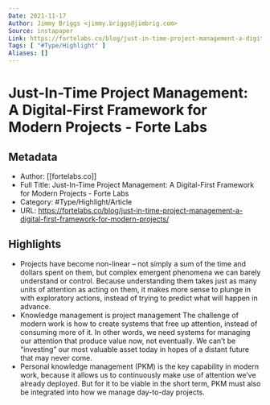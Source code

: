 ```yaml
---
Date: 2021-11-17
Author: Jimmy Briggs <jimmy.briggs@jimbrig.com>
Source: instapaper
Link: https://fortelabs.co/blog/just-in-time-project-management-a-digital-first-framework-for-modern-projects/
Tags: [ "#Type/Highlight" ]
Aliases: []
---
```

# Just-In-Time Project Management: A Digital-First Framework for Modern Projects - Forte Labs

## Metadata
- Author: [[fortelabs.co]]
- Full Title: Just-In-Time Project Management: A Digital-First Framework for Modern Projects - Forte Labs
- Category: #Type/Highlight/Article
- URL: https://fortelabs.co/blog/just-in-time-project-management-a-digital-first-framework-for-modern-projects/

## Highlights
- Projects have become non-linear – not simply a sum of the time and dollars spent on them, but complex emergent phenomena we can barely understand or control. Because understanding them takes just as many units of attention as acting on them, it makes more sense to plunge in with exploratory actions, instead of trying to predict what will happen in advance.
- Knowledge management is project management
  The challenge of modern work is how to create systems that free up attention, instead of consuming more of it.
  In other words, we need systems for managing our attention that produce value now, not eventually. We can’t be “investing” our most valuable asset today in hopes of a distant future that may never come.
- Personal knowledge management (PKM) is the key capability in modern work, because it allows us to continuously make use of attention we’ve already deployed. But for it to be viable in the short term, PKM must also be integrated into how we manage day-to-day projects.

